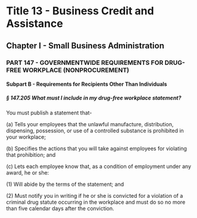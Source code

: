 
# Title 13 - Business Credit and Assistance
## Chapter I - Small Business Administration
### PART 147 - GOVERNMENTWIDE REQUIREMENTS FOR DRUG-FREE WORKPLACE (NONPROCUREMENT)
#### Subpart B - Requirements for Recipients Other Than Individuals
##### § 147.205 What must I include in my drug-free workplace statement?

You must publish a statement that-

(a) Tells your employees that the unlawful manufacture, distribution, dispensing, possession, or use of a controlled substance is prohibited in your workplace;

(b) Specifies the actions that you will take against employees for violating that prohibition; and

(c) Lets each employee know that, as a condition of employment under any award, he or she:

(1) Will abide by the terms of the statement; and

(2) Must notify you in writing if he or she is convicted for a violation of a criminal drug statute occurring in the workplace and must do so no more than five calendar days after the conviction.
